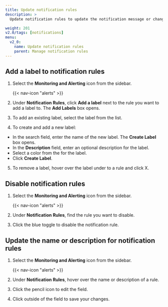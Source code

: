 ```yaml
---
title: Update notification rules
description: >
  Update notification rules to update the notification message or change the schedule or conditions.

weight: 201
v2.0/tags: [notifications]
menu:
  v2_0:
    name: Update notification rules
    parent: Manage notification rules
---
```


## Add a label to notification rules

1. Select the **Monitoring and Alerting** icon from the sidebar.


    {{< nav-icon "alerts" >}}


2. Under **Notification Rules**, click **Add a label** next to the rule you want to add a label to. The **Add Labels** box opens.
3. To add an existing label, select the label from the list.
4. To create and add a new label:
  - In the search field, enter the name of the new label. The **Create Label** box opens.
  - In the **Description** field, enter an optional description for the label.
  - Select a color from the for the label.
  - Click **Create Label**.
5. To remove a label, hover over the label under to a rule and click X.


## Disable notification rules

1. Select the **Monitoring and Alerting** icon from the sidebar.


    {{< nav-icon "alerts" >}}


2. Under **Notification Rules**, find the rule you want to disable.
3. Click the blue toggle to disable the notification rule.

## Update the name or description for notification rules

1. Select the **Monitoring and Alerting** icon from the sidebar.


    {{< nav-icon "alerts" >}}


2. Under **Notification Rules**, hover over the name or description of a rule.
3. Click the pencil icon to edit the field.
4. Click outside of the field to save your changes.
